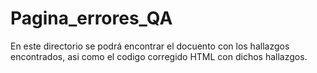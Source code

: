 # Pagina_errores_QA

En este directorio se podrá encontrar el docuento con los hallazgos encontrados, asi como el codigo corregido HTML con dichos hallazgos.
